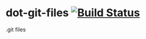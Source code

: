 # dot-git-files [![Build Status](https://travis-ci.org/mtangh/dot-git-files.svg?branch=master)](https://travis-ci.org/mtangh/dot-git-files)

.git files

